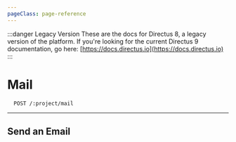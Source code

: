 ```yaml
---
pageClass: page-reference
---
```


:::danger Legacy Version
These are the docs for Directus 8, a legacy version of the platform. If you're looking for the current Directus 9 documentation, go here: [https://docs.directus.io](https://docs.directus.io)
:::

# Mail

<two-up>
<template slot="left">

Send electronic mail through the electronic post.

::: tip
If the email doesn't send, make sure to check your email configuration. Using a separate SMTP server is recommended.
:::

</template>
<info-box title="Endpoints" slot="right">

```endpoints
  POST /:project/mail
```

</info-box>
</two-up>

---

## Send an Email

<two-up>
<template slot="left">

Send an email

### Parameters

<def-list>

!!! include params/project.md !!!

</def-list>

### Attributes

<def-list>

#### to <def-type alert>required</def-type>
User ID, email address, or object in the format `{ email, name }`. You can send an email to multiple people at the same time by passing an array here.

#### body <def-type alert>required</def-type>
Body of the email.

#### subject <def-type>optional</def-type>
Email subject.

#### type <def-type>optional</def-type>
HTML or plain text

#### data <def-type>optional</def-type>
Key value pairs of variables that can be used in the body.

</def-list>

### Returns

Returns an empty body with HTTP status code 204.

</template>

<template slot="right">
<div class="sticky">
<info-box title="Endpoint">

```endpoints
  POST /:project/mail
```

</info-box>

<info-box title="Request">

```json
{
  "to": [
    "user@example.com",
    "admin@example.com"
  ],
  "subject": "New Password",
  "body": "Hello <b>{{name}}</b>, this is your new password: {{password}}.",
  "type": "html",
  "data": {
    "name": "John Doe",
    "password": "secret"
  }
}
```

</info-box>
</div>
</template>
</two-up>
